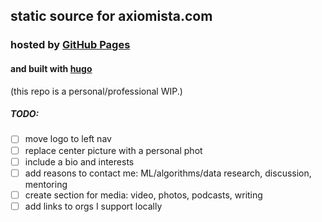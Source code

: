 ## static source for axiomista.com
### hosted by [GitHub Pages](https://axiomista.github.io)
#### and built with [hugo](https://gohugo.io/)
(this repo is a personal/professional WIP.)

##### TODO:
-[ ] move logo to left nav
-[ ] replace center picture with a personal phot
-[ ] include a bio and interests
-[ ] add reasons to contact me: ML/algorithms/data research, discussion, mentoring
-[ ] create section for media: video, photos, podcasts, writing
-[ ] add links to orgs I support locally
